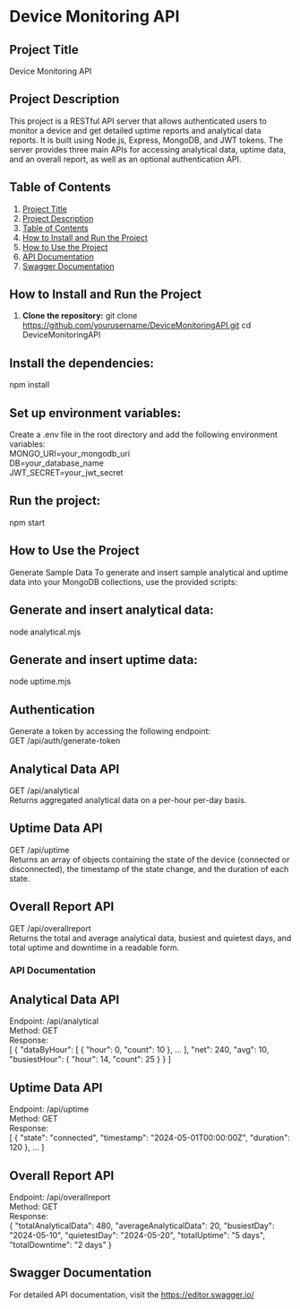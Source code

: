 # Device Monitoring API

## Project Title
  Device Monitoring API

## Project Description
  This project is a RESTful API server that allows authenticated users to monitor a device and get detailed uptime reports and analytical data reports. 
  It is built using Node.js, Express, MongoDB, and JWT tokens. The server provides three main APIs for accessing analytical data, uptime data, and an overall report, as well as an optional authentication API.

## Table of Contents
1. [Project Title](#project-title)
2. [Project Description](#project-description)
3. [Table of Contents](#table-of-contents)
4. [How to Install and Run the Project](#how-to-install-and-run-the-project)
5. [How to Use the Project](#how-to-use-the-project)
6. [API Documentation](#api-documentation)
7. [Swagger Documentation](#Swagger-documentation)


## How to Install and Run the Project
1. **Clone the repository:** 
  git clone https://github.com/yourusername/DeviceMonitoringAPI.git
  cd DeviceMonitoringAPI

   
## Install the dependencies:
  npm install

## Set up environment variables:
  Create a .env file in the root directory and add the following environment variables:<br>
  MONGO_URI=your_mongodb_uri <br>
  DB=your_database_name <br>
  JWT_SECRET=your_jwt_secret

## Run the project:
  npm start

## How to Use the Project
  Generate Sample Data
  To generate and insert sample analytical and uptime data into your MongoDB collections, use the provided scripts:

## Generate and insert analytical data:
  node analytical.mjs

## Generate and insert uptime data:
  node uptime.mjs

## Authentication

  Generate a token by accessing the following endpoint:<br>
  GET /api/auth/generate-token
  
  ## Analytical Data API
  GET /api/analytical<br>
  Returns aggregated analytical data on a per-hour per-day basis.
  
  ## Uptime Data API
  GET /api/uptime<br>
  Returns an array of objects containing the state of the device (connected or disconnected), the timestamp of the state change, and the duration of each state.
  
  ## Overall Report API
  GET /api/overallreport<br>
  Returns the total and average analytical data, busiest and quietest days, and total uptime and downtime in a readable form.

### API Documentation
## Analytical Data API
  Endpoint: /api/analytical<br>
  Method: GET<br>
  Response:<br>
  [
    {
      "dataByHour": [
        {
          "hour": 0,
          "count": 10
        },
        ...
      ],
      "net": 240,
      "avg": 10,
      "busiestHour": {
        "hour": 14,
        "count": 25
      }
    }
  ]

## Uptime Data API
  Endpoint: /api/uptime<br>
  Method: GET<br>
  Response:<br>
  [
    {
      "state": "connected",
      "timestamp": "2024-05-01T00:00:00Z",
      "duration": 120
    },
    ...
  ]

## Overall Report API
  Endpoint: /api/overallreport<br>
  Method: GET<br>
  Response:<br>
  {
    "totalAnalyticalData": 480,
    "averageAnalyticalData": 20,
    "busiestDay": "2024-05-10",
    "quietestDay": "2024-05-20",
    "totalUptime": "5 days",
    "totalDowntime": "2 days"
  }

## Swagger Documentation
  For detailed API documentation, visit the https://editor.swagger.io/

